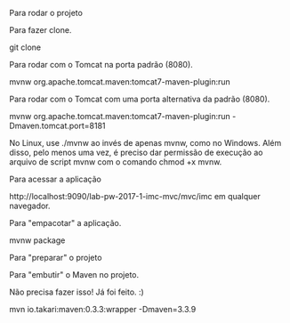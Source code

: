 Para rodar o projeto

Para fazer clone.

git clone 

Para rodar com o Tomcat na porta padrão (8080).

mvnw org.apache.tomcat.maven:tomcat7-maven-plugin:run

Para rodar com o Tomcat com uma porta alternativa da padrão (8080).

mvnw org.apache.tomcat.maven:tomcat7-maven-plugin:run -Dmaven.tomcat.port=8181

No Linux, use ./mvnw ao invés de apenas mvnw, como no Windows. Além disso, pelo menos uma vez, é preciso dar permissão de execução ao arquivo de script mvnw com o comando chmod +x mvnw.

Para acessar a aplicação

http://localhost:9090/lab-pw-2017-1-imc-mvc/mvc/imc em qualquer navegador.

Para "empacotar" a aplicação.

mvnw package

Para "preparar" o projeto

Para "embutir" o Maven no projeto.

Não precisa fazer isso! Já foi feito. :)

mvn io.takari:maven:0.3.3:wrapper -Dmaven=3.3.9
